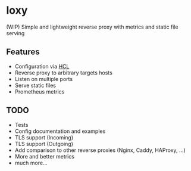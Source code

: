# loxy
(WIP) Simple and lightweight reverse proxy with metrics and static file serving

## Features
- Configuration via [HCL](https://github.com/hashicorp/hcl/tree/hcl2)
- Reverse proxy to arbitrary targets hosts
- Listen on multiple ports
- Serve static files
- Prometheus metrics

## TODO
- Tests
- Config documentation and examples
- TLS support (Incoming)
- TLS support (Outgoing)
- Add comparison to other reverse proxies (Nginx, Caddy, HAProxy, ...)
- More and better metrics
- much more...